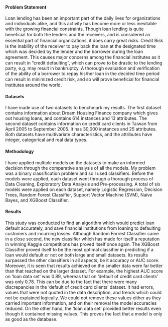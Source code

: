#### Problem Statement
Loan lending has been an important part of the daily lives for organizations and individuals alike, and this activity has become more or less inevitable with the growing financial constraints. Though loan lending is quite beneﬁcial for both the lenders and the receivers, and is considered an essential part of ﬁnancial organizations, it does carry great risks. Credit Risk is the inability of the receiver to pay back the loan at the designated time which was decided by the lender and the borrower during the loan agreement. This causes major concerns among the ﬁnancial institutes as it can result in “credit defaulting”, which can prove to be drastic to the lending party, e.g. may result in bankruptcy. A thorough evaluation and verification of the ability of a borrower to repay his/her loan in the decided time period can result in minimized credit risk, and so will prove beneficial for ﬁnancial institutes around the world.

#### Datasets 
I have made use of two datasets to benchmark my results. The first dataset contains information about Dream Housing Finance company which gives out housing loans, and contains 614 instances and 13 attributes. The second dataset contains information on credit card clients in Taiwan from April 2005 to September 2005. It has 30,000 instances and 25 attributes. Both datasets have multivariate characteristics, and the attributes have integer, categorical and real data types.

#### Methodology
I have applied multiple models on the datasets to make an informed decision through the comparative analysis of all the models. My problem was a binary classification problem and so I used classifiers. Before the models were applied, each dataset went through a thorough process of Data Cleaning, Exploratory Data Analysis and Pre-processing. A total of six models were applied on each dataset, namely Logistic Regression, Decision Trees, Random Forest Classifier, Support Vector Machine (SVM), Naïve Bayes, and XGBoost Classifier.

#### Results
This study was conducted to find an algorithm which would predict loan default accurately, and save financial institutions from loaning to defaulting customers and incurring losses. Although Random Forrest Classifier came in a close second, the new classifier which has made for itself a reputation in winning Kaggle competitions has proved itself once again. The XGBoost Classifier proved itself to be the most optimal classifier in predicting if a loan would default or not on both large and small datasets. Its results surpassed the other classifiers in all aspects, be it accuracy or AUC score. Moreover, it is seen that results achieved on the smaller data were far better than that reached on the larger dataset. For example, the highest AUC score on ‘loan data set’ was 0.89, whereas that on ‘default of credit card clients’ was only 0.78. This can be due to the fact that there were many discrepancies in the ‘default of credit card clients’ dataset. It had errors, values that were not quoted in the data description, and trends which could not be explained logically. We could not remove these values either as they carried important information, and on their removal the model accuracies reduced. On the other hand, the ‘loan data set’ provided better results even though it contained missing values. This proves the fact that a model is only as good as the database.
